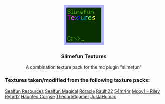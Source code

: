 <br />
<p align="center">
  <a href="https://github.com/ServerSMP-Github/Slimefun-Textures">
    <img src="./icon.png" alt="SFT-logo">
  </a>
</p>

<h3 align="center">Slimefun Textures</h3>

<p align="center">A combination texture pack for the mc plugin "slimefun"</p>

### Textures taken/modified from the following texture packs:

[Sealfun Resources](https://www.planetminecraft.com/texture-pack/sealfun-resources/download/file/15698807/)
[Sealfun Magical](https://www.planetminecraft.com/texture-pack/sealfun-magical/)
[Roracle](https://github.com/roracle/SF-resources/releases/tag/0.01-beta)
[Raulh22](https://www.planetminecraft.com/texture-pack/slimefun-texture-by-raulh22/)
[54m44r](https://github.com/54M44R/Slimefun-Networks-Visualizer)
[Mooy1 – Riley](https://github.com/Mooy1/InfinityExpansion/releases/tag/v1)
[Ryhn12](https://www.curseforge.com/minecraft/texture-packs/slimybiscuit)
[Haunted Corpse](https://datapackcenter.com/projects/slimefun-resources-final.12/)
[Thecode1gamer](https://www.curseforge.com/minecraft/texture-packs/next-gen-slimefun)
[JustaHuman](https://www.planetminecraft.com/texture-pack/simple-slimefun-textures/)
